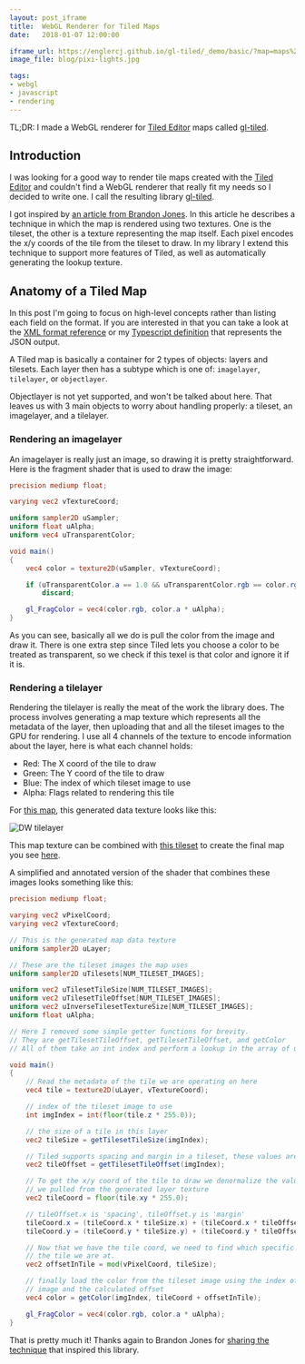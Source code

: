 ```yaml
---
layout: post_iframe
title:  WebGL Renderer for Tiled Maps
date:   2018-01-07 12:00:00

iframe_url: https://englercj.github.io/gl-tiled/_demo/basic/?map=maps%2Flttp%2Flightworld%2Flightworld.json
image_file: blog/pixi-lights.jpg

tags:
- webgl
- javascript
- rendering
---
```


<style>
.post-item .post-header iframe{
    height: 400px;
}
</style>

TL;DR: I made a WebGL renderer for [Tiled Editor][tiled] maps called [gl-tiled][gl-tiled].

## Introduction

I was looking for a good way to render tile maps created with the [Tiled Editor][tiled] and
couldn't find a WebGL renderer that really fit my needs so I decided to write one. I call the
resulting library [gl-tiled][gl-tiled].

<!--more-->

I got inspired by [an article from Brandon Jones][toji]. In this article he describes a
technique in which the map is rendered using two textures. One is the tileset, the other
is a texture representing the map itself. Each pixel encodes the x/y coords of the tile
from the tileset to draw. In my library I extend this technique to support more features
of Tiled, as well as automatically generating the lookup texture.

## Anatomy of a Tiled Map

In this post I'm going to focus on high-level concepts rather than listing each field on
the format. If you are interested in that you can take a look at the
[XML format reference][tiled-format] or my [Typescript definition][gl-tiled-format] that
represents the JSON output.

A Tiled map is basically a container for 2 types of objects: layers and tilesets. Each layer
then has a subtype which is one of: `imagelayer`, `tilelayer`, or `objectlayer`.

Objectlayer is not yet supported, and won't be talked about here. That leaves us with 3 main
objects to worry about handling properly: a tileset, an imagelayer, and a tilelayer.

### Rendering an imagelayer

An imagelayer is really just an image, so drawing it is pretty straightforward. Here is the
fragment shader that is used to draw the image:

```glsl
precision mediump float;

varying vec2 vTextureCoord;

uniform sampler2D uSampler;
uniform float uAlpha;
uniform vec4 uTransparentColor;

void main()
{
    vec4 color = texture2D(uSampler, vTextureCoord);

    if (uTransparentColor.a == 1.0 && uTransparentColor.rgb == color.rgb)
        discard;

    gl_FragColor = vec4(color.rgb, color.a * uAlpha);
}
```

As you can see, basically all we do is pull the color from the image and draw it. There is one
extra step since Tiled lets you choose a color to be treated as transparent, so we check if
this texel is that color and ignore it if it is.

### Rendering a tilelayer

Rendering the tilelayer is really the meat of the work the library does. The process involves
generating a map texture which represents all the metadata of the layer, then uploading that
and all the tileset images to the GPU for rendering. I use all 4 channels of the texture
to encode information about the layer, here is what each channel holds:

- Red: The X coord of the tile to draw
- Green: The Y coord of the tile to draw
- Blue: The index of which tileset image to use
- Alpha: Flags related to rendering this tile

For [this map][dw-map], this generated data texture looks like this:

![DW tilelayer]({{site.url}}/img/blog/dw-tilelayer.png)

This map texture can be combined with [this tileset][dw-tileset] to create the final map you
see [here][dw-map].

A simplified and annotated version of the shader that combines these images looks something
like this:

```glsl
precision mediump float;

varying vec2 vPixelCoord;
varying vec2 vTextureCoord;

// This is the generated map data texture
uniform sampler2D uLayer;

// These are the tileset images the map uses
uniform sampler2D uTilesets[NUM_TILESET_IMAGES];

uniform vec2 uTilesetTileSize[NUM_TILESET_IMAGES];
uniform vec2 uTilesetTileOffset[NUM_TILESET_IMAGES];
uniform vec2 uInverseTilesetTextureSize[NUM_TILESET_IMAGES];
uniform float uAlpha;

// Here I removed some simple getter functions for brevity.
// They are getTilesetTileOffset, getTilesetTileOffset, and getColor
// All of them take an int index and perform a lookup in the array of uniforms above.

void main()
{
    // Read the metadata of the tile we are operating on here
    vec4 tile = texture2D(uLayer, vTextureCoord);

    // index of the tileset image to use
    int imgIndex = int(floor(tile.z * 255.0));

    // the size of a tile in this layer
    vec2 tileSize = getTilesetTileSize(imgIndex);

    // Tiled supports spacing and margin in a tileset, these values are loaded here
    vec2 tileOffset = getTilesetTileOffset(imgIndex);

    // To get the x/y coord of the tile to draw we denormalize the value
    // we pulled from the generated layer texture
    vec2 tileCoord = floor(tile.xy * 255.0);

    // tileOffset.x is 'spacing', tileOffset.y is 'margin'
    tileCoord.x = (tileCoord.x * tileSize.x) + (tileCoord.x * tileOffset.x) + tileOffset.y;
    tileCoord.y = (tileCoord.y * tileSize.y) + (tileCoord.y * tileOffset.x) + tileOffset.y;

    // Now that we have the tile coord, we need to find which specific texel in
    // the tile we are at.
    vec2 offsetInTile = mod(vPixelCoord, tileSize);

    // finally load the color from the tileset image using the index of the
    // image and the calculated offset
    vec4 color = getColor(imgIndex, tileCoord + offsetInTile);

    gl_FragColor = vec4(color.rgb, color.a * uAlpha);
}
```

That is pretty much it! Thanks again to Brandon Jones for [sharing the technique][toji] that
inspired this library.

[tiled]: http://www.mapeditor.org/
[tiled-format]: http://docs.mapeditor.org/en/latest/reference/tmx-map-format/
[toji]: https://blog.tojicode.com/2012/07/sprite-tile-maps-on-gpu.html
[gl-tiled]: https://github.com/englercj/gl-tiled
[gl-tiled-format]: https://github.com/englercj/gl-tiled/blob/master/src/tiled/Tilemap.ts
[dw-map]: http://127.0.0.1:8080/test/?map=maps%2Fortho%2FOrtho_1_16__16_large.json
[dw-tileset]: https://englercj.github.io/gl-tiled/_demo/basic/maps/gfx/png/darkworld-tileset.png

<!-- Control code for the top post canvas -->

<script src="//cdn.rawgit.com/pixijs/pixi.js/962f5bdff1ed2d96cfeaef22897ed83b7cce79bd/bin/pixi.min.js"></script>
<script src="//cdn.rawgit.com/pixijs/pixi-lights/b7fd7924fdf4e6a6b913ff29161402e7b36f0c0f/bin/pixi-lights.js"></script>
